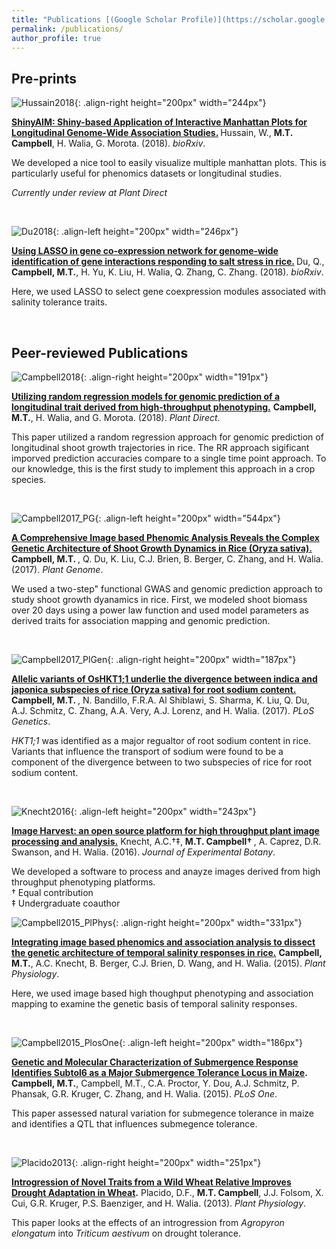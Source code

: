 ```yaml
---
title: "Publications [(Google Scholar Profile)](https://scholar.google.com/citations?user=vwawLWcAAAAJ&hl=en)"
permalink: /publications/
author_profile: true
---
```


## Pre-prints

![Hussain2018](http://malachycampbell.github.io/images/Hussain_2018.jpg){: .align-right height="200px" width="244px"}

<b>[ShinyAIM: Shiny-based Application of Interactive Manhattan Plots for Longitudinal Genome-Wide Association Studies.](http://malachycampbell.github.io/publications/2018-8-1-ShinyAIM) </b> Hussain, W., <b>M.T. Campbell</b>, H. Walia, G. Morota. (2018). <i>bioRxiv</i>.

We developed a nice tool to easily visualize multiple manhattan plots. This is particularly useful for phenomics datasets or longitudinal studies.

  <i>Currently under review at Plant Direct</i>

<br>

![Du2018](http://malachycampbell.github.io/images/Du_2018.jpg){: .align-left height="200px" width="246px"}

<b>[Using LASSO in gene co-expression network for genome-wide identification of gene interactions responding to salt stress in rice.](http://malachycampbell.github.io/publications/2018-6-29-Using-LASSO-in-gene-co-expression) </b> Du, Q., <b>Campbell, M.T.</b>, H. Yu, K. Liu, H. Walia, Q. Zhang, C. Zhang. (2018). <i>bioRxiv</i>. 

Here, we used LASSO to select gene coexpression modules associated with salinity tolerance traits.

<br>

## Peer-reviewed Publications

![Campbell2018](http://malachycampbell.github.io/images/Campbell_2018_PlantDirect.jpg){: .align-right height="200px" width="191px"}

<b>[Utilizing random regression models for genomic prediction of a longitudinal trait derived from high-throughput phenotyping.](http://malachycampbell.github.io/publications/2018-05-11-Utilizing-random-regression-models-for-genomic-prediction-of-a-longitudinal-trait-derived-from-high-throughput-phenotyping)</b> <b>Campbell, M.T.</b>, H. Walia, and G. Morota. (2018). <i>Plant Direct</i>.

This paper utilized a random regression approach for genomic prediction of longitudinal shoot growth trajectories in rice. The RR approach sigificant imporved prediction accuracies compare to a single time point approach. To our knowledge, this is the first study to implement this approach in a crop species. 

<br>

![Campbell2017_PG](http://malachycampbell.github.io/images/Campbell_2017_PlantGenome.jpeg){: .align-left height="200px" width="544px"}

<b>[A Comprehensive Image based Phenomic Analysis Reveals the Complex Genetic Architecture of Shoot Growth Dynamics in Rice (Oryza sativa).](http://malachycampbell.github.io/publications/2017-06-27-A-Comprehensive-Image-based-Phenomic-Analysis-Reveals-the-Complex-Genetic-Architecture-of-Shoot-Growth-Dynamics-in-Rice)</b> <b>Campbell, M.T. </b>, Q. Du, K. Liu, C.J. Brien, B. Berger, C. Zhang, and H. Walia. (2017). <i>Plant Genome</i>.

We used a two-step" functional GWAS and genomic prediction approach to study shoot growth dyanamics in rice. First, we modeled shoot biomass over 20 days using a power law function and used model parameters as derived traits for association mapping and genomic prediction.

<br>

![Campbell2017_PlGen](http://malachycampbell.github.io/images/Campbell_2017_PlosGen.png){: .align-right height="200px" width="187px"}

<b>[Allelic variants of OsHKT1;1 underlie the divergence between indica and japonica subspecies of rice (Oryza sativa) for root sodium content.](http://malachycampbell.github.io/publications/2017-06-05-Allelic-variants-of-OsHKT11-underlie-the-divergence-between-indica-and-japonica-subspecies-of-rice-for-root-sodium-content)</b> <b>Campbell, M.T. </b>, N. Bandillo, F.R.A. Al Shiblawi, S. Sharma, K. Liu, Q. Du, A.J. Schmitz, C. Zhang, A.A. Very, A.J. Lorenz, and H. Walia. (2017). <i>PLoS Genetics</i>.

<i>HKT1;1</i> was identified as a major regualtor of root sodium content in rice. Variants that influence the transport of sodium were found to be a component of the divergence between to two subspecies of rice for root sodium content.

<br>

![Knecht2016](http://malachycampbell.github.io/images/Knecht_2016.jpeg){: .align-left height="200px" width="243px"}

<b>[Image Harvest: an open source platform for high throughput plant image processing and analysis.](http://malachycampbell.github.io/publications/2016-04-13-Image-Harvest-an-open-source-platform-for-high-throughput-plant-image-processing-and-analysis)</b> Knecht, A.C.&#8224;&#8225;, <b>M.T. Campbell&#8224; </b>, A. Caprez, D.R. Swanson, and H. Walia. (2016). <i>Journal of Experimental Botany</i>. <br>

We developed a software to process and anayze images derived from high throughput phenotyping platforms. <br>
&#8224; Equal contribution <br>
&#8225; Undergraduate coauthor

![Campbell2015_PlPhys](http://malachycampbell.github.io/images/Campbell_2015_PlantPhys.jpg){: .align-right height="200px" width="331px"}

<b>[Integrating image based phenomics and association analysis to dissect the genetic architecture of temporal salinity responses in rice.](http://malachycampbell.github.io/publications/2015-08-01-Integrating-image-based-phenomics-and-association-analysis-to-dissect-the-genetic-architecture-of-temporal-salinity-responses-in-rice)</b> <b>Campbell, M.T.</b>, A.C. Knecht, B. Berger, C.J. Brien, D. Wang, and H. Walia. (2015). <i>Plant Physiology</i>. <br>

Here, we used image based high thoughput phenotyping and association mapping to examine the genetic basis of temporal salinity responses.

<br>

![Campbell2015_PlosOne](http://malachycampbell.github.io/images/Campbell_2015_PLoSOne.png){: .align-left height="200px" width="186px"}

<b>[Genetic and Molecular Characterization of Submergence Response Identifies Subtol6 as a Major Submergence Tolerance Locus in Maize](http://malachycampbell.github.io/publications/2015-03-25-Genetic-and-Molecular-Characterization-of-Submergence-Response-Identifies-Subtol6-as-a-Major-Submergence-Tolerance-Locus-in-Maize).</b> <b>Campbell, M.T.</b>, Campbell, M.T., C.A. Proctor, Y. Dou, A.J. Schmitz, P. Phansak, G.R. Kruger, C. Zhang, and H. Walia. (2015). <i>PLoS One</i>. <br>

This paper assessed natural variation for submegence tolerance in maize and identifies a QTL that influences submegence tolerance.
 
<br>

![Placido2013](http://malachycampbell.github.io/images/Placido_2013.jpg){: .align-right height="200px" width="251px"}

<b>[Introgression of Novel Traits from a Wild Wheat Relative Improves Drought Adaptation in Wheat](http://malachycampbell.github.io/publications/2013-10-01-Introgression-of-novel-traits-from-a-wild-wheat-relative-improves-drought-adaptation-in-wheat).</b>  Placido, D.F., <b>M.T. Campbell</b>, J.J. Folsom, X. Cui, G.R. Kruger, P.S. Baenziger, and H. Walia. (2013). <i>Plant Physiology</i>. <br>

This paper looks at the effects of an introgression from <i>Agropyron elongatum</i> into <i>Triticum aestivum</i> on drought tolerance.
